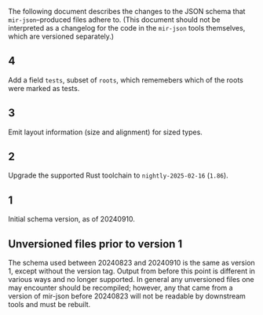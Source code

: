 The following document describes the changes to the JSON schema that
`mir-json`–produced files adhere to. (This document should not be interpreted
as a changelog for the code in the `mir-json` tools themselves, which are
versioned separately.)

## 4

Add a field `tests`, subset of `roots`, which rememebers which of the
roots were marked as tests.

## 3

Emit layout information (size and alignment) for sized types.

## 2

Upgrade the supported Rust toolchain to `nightly-2025-02-16` (`1.86`).

## 1

Initial schema version, as of 20240910.

## Unversioned files prior to version 1

The schema used between 20240823 and 20240910 is the same as version
1, except without the version tag. Output from before this point is
different in various ways and no longer supported. In general any
unversioned files one may encounter should be recompiled; however,
any that came from a version of mir-json before 20240823 will not
be readable by downstream tools and must be rebuilt.

